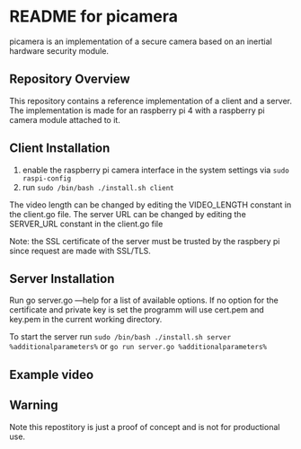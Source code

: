 # README for picamera
picamera is an implementation of a secure camera based on an inertial hardware security module.

## Repository Overview
This repository contains a reference implementation of a client and a server. The implementation is made for an raspberry pi 4 with a raspberry pi camera module attached to it.

## Client Installation
1. enable the raspberry pi camera interface in the system settings via `sudo raspi-config`
2. run `sudo /bin/bash ./install.sh client`

The video length can be changed by editing the VIDEO_LENGTH constant in the client.go file. 
The server URL can be changed by editing the SERVER_URL constant in the client.go file

Note: the SSL certificate of the server must be trusted by the raspbery pi since request are made with SSL/TLS.



## Server Installation 

Run go server.go —help for a list of available options. If no option for the certificate and private key is set the programm will use cert.pem and key.pem in the current working directory.

To start the server run `sudo /bin/bash ./install.sh server %additionalparameters%` or `go run server.go %additionalparameters%`

## Example video


## Warning
Note this repostitory is just a proof of concept and is not for productional use.
